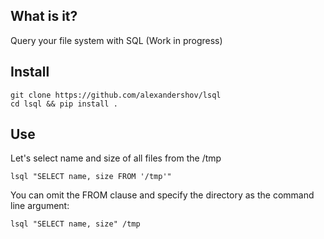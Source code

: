 ## What is it?
Query your file system with SQL (Work in progress)

## Install
```shell
git clone https://github.com/alexandershov/lsql
cd lsql && pip install .
```

## Use
Let's select name and size of all files from the /tmp
```shell
lsql "SELECT name, size FROM '/tmp'"
```

You can omit the FROM clause and specify the directory as the command line argument:
```shell
lsql "SELECT name, size" /tmp
```
